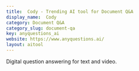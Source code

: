 ```yaml
---
title:  Cody - Trending AI tool for Document Q&A
display_name:  Cody
category: Document Q&A
category_slug: document-qa
key: anyquestions_ai
website: https://www.anyquestions.ai/
layout: aitool
---
```


Digital question answering for text and video.
